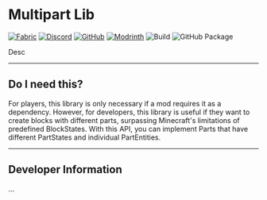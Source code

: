 # Multipart Lib

[![Fabric](https://img.shields.io/static/v1?logo=fabric&label=Fabric&message=1.19.2&color=informational)]()
[![Discord](https://img.shields.io/discord/1114547799556620359?logoColor=white&color=5865f2&label=Discord&logo=discord)](https://discord.gg/2T765VZc)
[![GitHub](https://img.shields.io/github/license/Kehrweek/MultipartLib)](https://github.com/Kehrweek/MultipartLib/blob/main/LICENSE)
[![Modrinth](https://img.shields.io/static/v1?label=&message=Modrinth&color=1bd96a)](https://modrinth.com/mods)
![Build](https://github.com/Kehrweek/Multipartlib/actions/workflows/build.yml/badge.svg?branch=main)
![GitHub Package](https://github.com/Kehrweek/Multipartlib/actions/workflows/github-package.yml/badge.svg?branch=main)

Desc

---

## Do I need this?

For players, this library is only necessary if a mod requires it as a
dependency.
However, for developers, this library is useful if they want to create blocks
with different parts,
surpassing Minecraft's limitations of predefined BlockStates.
With this API, you can implement Parts that have different PartStates and
individual PartEntities.

---

## Developer Information

...
